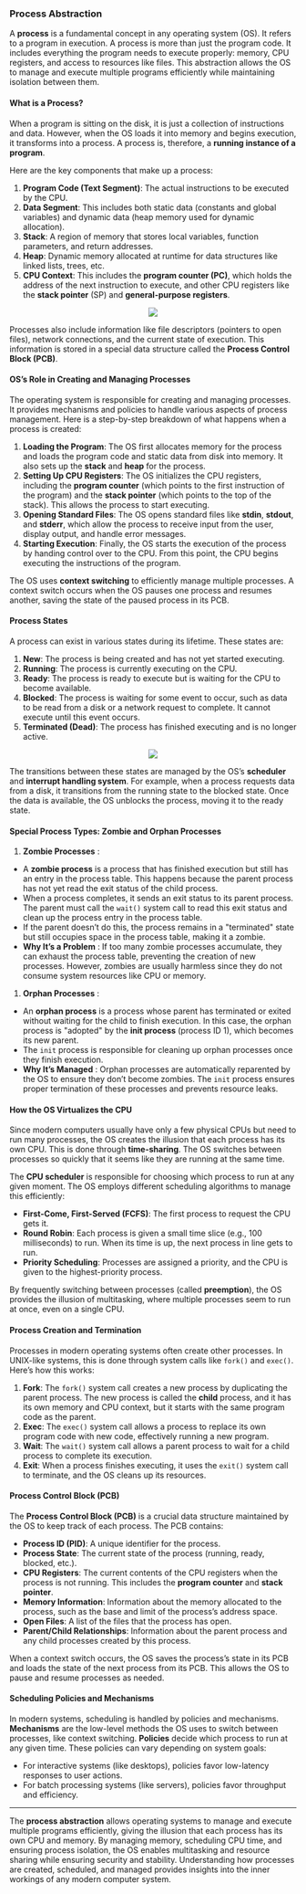 ### Process Abstraction

A **process** is a fundamental concept in any operating system (OS). It refers to a program in execution. A process is more than just the program code. It includes everything the program needs to execute properly: memory, CPU registers, and access to resources like files. This abstraction allows the OS to manage and execute multiple programs efficiently while maintaining isolation between them.

#### What is a Process?

When a program is sitting on the disk, it is just a collection of instructions and data. However, when the OS loads it into memory and begins execution, it transforms into a process. A process is, therefore, a **running instance of a program**.

Here are the key components that make up a process:

1. **Program Code (Text Segment)**: The actual instructions to be executed by the CPU.
2. **Data Segment**: This includes both static data (constants and global variables) and dynamic data (heap memory used for dynamic allocation).
3. **Stack**: A region of memory that stores local variables, function parameters, and return addresses.
4. **Heap**: Dynamic memory allocated at runtime for data structures like linked lists, trees, etc.
5. **CPU Context**: This includes the **program counter (PC)**, which holds the address of the next instruction to execute, and other CPU registers like the **stack pointer** (SP) and **general-purpose registers**.




<p align="center">
    <img src="image/Process-Abstraction/process.png"/>
</p>




Processes also include information like file descriptors (pointers to open files), network connections, and the current state of execution. This information is stored in a special data structure called the **Process Control Block (PCB)**.

#### OS’s Role in Creating and Managing Processes

The operating system is responsible for creating and managing processes. It provides mechanisms and policies to handle various aspects of process management. Here is a step-by-step breakdown of what happens when a process is created:

1. **Loading the Program**: The OS first allocates memory for the process and loads the program code and static data from disk into memory. It also sets up the **stack** and **heap** for the process.
2. **Setting Up CPU Registers**: The OS initializes the CPU registers, including the **program counter** (which points to the first instruction of the program) and the **stack pointer** (which points to the top of the stack). This allows the process to start executing.
3. **Opening Standard Files**: The OS opens standard files like **stdin**, **stdout**, and **stderr**, which allow the process to receive input from the user, display output, and handle error messages.
4. **Starting Execution**: Finally, the OS starts the execution of the process by handing control over to the CPU. From this point, the CPU begins executing the instructions of the program.

The OS uses **context switching** to efficiently manage multiple processes. A context switch occurs when the OS pauses one process and resumes another, saving the state of the paused process in its PCB.

#### Process States

A process can exist in various states during its lifetime. These states are:

1. **New**: The process is being created and has not yet started executing.
2. **Running**: The process is currently executing on the CPU.
3. **Ready**: The process is ready to execute but is waiting for the CPU to become available.
4. **Blocked**: The process is waiting for some event to occur, such as data to be read from a disk or a network request to complete. It cannot execute until this event occurs.
5. **Terminated (Dead)**: The process has finished executing and is no longer active.


<p align="center">
    <img src="image/Process-Abstraction/process-states.png"/>
</p>


The transitions between these states are managed by the OS’s **scheduler** and **interrupt handling system**. For example, when a process requests data from a disk, it transitions from the running state to the blocked state. Once the data is available, the OS unblocks the process, moving it to the ready state.


#### Special Process Types: Zombie and Orphan Processes

1. **Zombie Processes** :

* A **zombie process** is a process that has finished execution but still has an entry in the process table. This happens because the parent process has not yet read the exit status of the child process.
* When a process completes, it sends an exit status to its parent process. The parent must call the `wait()` system call to read this exit status and clean up the process entry in the process table.
* If the parent doesn’t do this, the process remains in a "terminated" state but still occupies space in the process table, making it a zombie.
* **Why It’s a Problem** : If too many zombie processes accumulate, they can exhaust the process table, preventing the creation of new processes. However, zombies are usually harmless since they do not consume system resources like CPU or memory.

1. **Orphan Processes** :

* An **orphan process** is a process whose parent has terminated or exited without waiting for the child to finish execution. In this case, the orphan process is "adopted" by the **init process** (process ID 1), which becomes its new parent.
* The `init` process is responsible for cleaning up orphan processes once they finish execution.
* **Why It’s Managed** : Orphan processes are automatically reparented by the OS to ensure they don’t become zombies. The `init` process ensures proper termination of these processes and prevents resource leaks.

#### How the OS Virtualizes the CPU

Since modern computers usually have only a few physical CPUs but need to run many processes, the OS creates the illusion that each process has its own CPU. This is done through **time-sharing**. The OS switches between processes so quickly that it seems like they are running at the same time.

The **CPU scheduler** is responsible for choosing which process to run at any given moment. The OS employs different scheduling algorithms to manage this efficiently:

- **First-Come, First-Served (FCFS)**: The first process to request the CPU gets it.
- **Round Robin**: Each process is given a small time slice (e.g., 100 milliseconds) to run. When its time is up, the next process in line gets to run.
- **Priority Scheduling**: Processes are assigned a priority, and the CPU is given to the highest-priority process.

By frequently switching between processes (called **preemption**), the OS provides the illusion of multitasking, where multiple processes seem to run at once, even on a single CPU.

#### Process Creation and Termination

Processes in modern operating systems often create other processes. In UNIX-like systems, this is done through system calls like `fork()` and `exec()`. Here’s how this works:

1. **Fork**: The `fork()` system call creates a new process by duplicating the parent process. The new process is called the **child** process, and it has its own memory and CPU context, but it starts with the same program code as the parent.
2. **Exec**: The `exec()` system call allows a process to replace its own program code with new code, effectively running a new program.
3. **Wait**: The `wait()` system call allows a parent process to wait for a child process to complete its execution.
4. **Exit**: When a process finishes executing, it uses the `exit()` system call to terminate, and the OS cleans up its resources.

#### Process Control Block (PCB)

The **Process Control Block (PCB)** is a crucial data structure maintained by the OS to keep track of each process. The PCB contains:

- **Process ID (PID)**: A unique identifier for the process.
- **Process State**: The current state of the process (running, ready, blocked, etc.).
- **CPU Registers**: The current contents of the CPU registers when the process is not running. This includes the **program counter** and **stack pointer**.
- **Memory Information**: Information about the memory allocated to the process, such as the base and limit of the process’s address space.
- **Open Files**: A list of the files that the process has open.
- **Parent/Child Relationships**: Information about the parent process and any child processes created by this process.

When a context switch occurs, the OS saves the process’s state in its PCB and loads the state of the next process from its PCB. This allows the OS to pause and resume processes as needed.

#### Scheduling Policies and Mechanisms

In modern systems, scheduling is handled by policies and mechanisms. **Mechanisms** are the low-level methods the OS uses to switch between processes, like context switching. **Policies** decide which process to run at any given time. These policies can vary depending on system goals:

- For interactive systems (like desktops), policies favor low-latency responses to user actions.
- For batch processing systems (like servers), policies favor throughput and efficiency.

---

The **process abstraction** allows operating systems to manage and execute multiple programs efficiently, giving the illusion that each process has its own CPU and memory. By managing memory, scheduling CPU time, and ensuring process isolation, the OS enables multitasking and resource sharing while ensuring security and stability. Understanding how processes are created, scheduled, and managed provides insights into the inner workings of any modern computer system.
